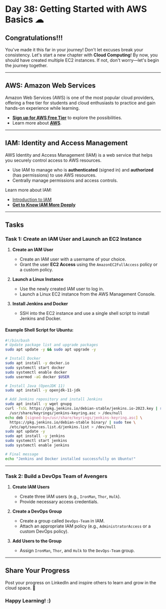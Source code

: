 # Day 38: Getting Started with AWS Basics ☁

## Congratulations!!!
You've made it this far in your journey! Don't let excuses break your consistency. Let's start a new chapter with **Cloud Computing**! By now, you should have created multiple EC2 instances. If not, don't worry—let's begin the journey together.

---

## **AWS: Amazon Web Services**
Amazon Web Services (AWS) is one of the most popular cloud providers, offering a free tier for students and cloud enthusiasts to practice and gain hands-on experience while learning. 

- **[Sign up for AWS Free Tier](https://aws.amazon.com/free/)** to explore the possibilities.
- Learn more about **[AWS](https://aws.amazon.com/)**.

---

## **IAM: Identity and Access Management**
AWS Identity and Access Management (IAM) is a web service that helps you securely control access to AWS resources. 

- Use IAM to manage who is **authenticated** (signed in) and **authorized** (has permissions) to use AWS resources.
- Centrally manage permissions and access controls.

Learn more about IAM:
- [Introduction to IAM](https://docs.aws.amazon.com/IAM/latest/UserGuide/introduction.html)
- **[Get to Know IAM More Deeply](https://aws.amazon.com/iam/)**

---

## **Tasks**

### **Task 1: Create an IAM User and Launch an EC2 Instance**
1. **Create an IAM User**
   - Create an IAM user with a username of your choice.
   - Grant the user **EC2 Access** using the `AmazonEC2FullAccess` policy or a custom policy.

2. **Launch a Linux Instance**
   - Use the newly created IAM user to log in.
   - Launch a Linux EC2 instance from the AWS Management Console.

3. **Install Jenkins and Docker**
   - SSH into the EC2 instance and use a single shell script to install Jenkins and Docker.

#### Example Shell Script for Ubuntu:
```bash
#!/bin/bash
# Update package list and upgrade packages
sudo apt update -y && sudo apt upgrade -y

# Install Docker
sudo apt install -y docker.io
sudo systemctl start docker
sudo systemctl enable docker
sudo usermod -aG docker $USER

# Install Java (OpenJDK 11)
sudo apt install -y openjdk-11-jdk

# Add Jenkins repository and install Jenkins
sudo apt install -y wget gnupg
curl -fsSL https://pkg.jenkins.io/debian-stable/jenkins.io-2023.key | sudo tee \
  /usr/share/keyrings/jenkins-keyring.asc > /dev/null
echo deb [signed-by=/usr/share/keyrings/jenkins-keyring.asc] \
  https://pkg.jenkins.io/debian-stable binary/ | sudo tee \
  /etc/apt/sources.list.d/jenkins.list > /dev/null
sudo apt update -y
sudo apt install -y jenkins
sudo systemctl start jenkins
sudo systemctl enable jenkins

# Final message
echo "Jenkins and Docker installed successfully on Ubuntu!"
```

---

### **Task 2: Build a DevOps Team of Avengers**
1. **Create IAM Users**
   - Create three IAM users (e.g., `IronMan`, `Thor`, `Hulk`).
   - Provide necessary access credentials.

2. **Create a DevOps Group**
   - Create a group called `DevOps-Team` in IAM.
   - Attach an appropriate IAM policy (e.g., `AdministratorAccess` or a custom DevOps policy).

3. **Add Users to the Group**
   - Assign `IronMan`, `Thor`, and `Hulk` to the `DevOps-Team` group.

---

## **Share Your Progress**
Post your progress on LinkedIn and inspire others to learn and grow in the cloud space. 🎉

### **Happy Learning! :)**

